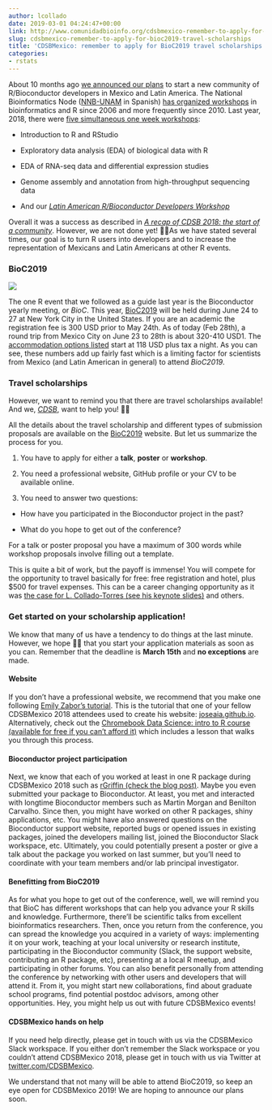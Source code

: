 ```yaml
---
author: lcollado
date: 2019-03-01 04:24:47+00:00
link: http://www.comunidadbioinfo.org/cdsbmexico-remember-to-apply-for-bioc2019-travel-scholarships/
slug: cdsbmexico-remember-to-apply-for-bioc2019-travel-scholarships
title: 'CDSBMexico: remember to apply for BioC2019 travel scholarships'
categories:
- rstats
---
```



About 10 months ago [we announced our plans](http://lcolladotor.github.io/2018/04/19/latin-american-r-bioconductor-developers-workshop-2018/#.XHiaE1NKg0o) to start a new community of R/Bioconductor developers in Mexico and Latin America. The National Bioinformatics Node ([NNB-UNAM](http://www.nnb.unam.mx/) in Spanish) [has organized workshops](http://congresos.nnb.unam.mx/) in bioinformatics and R since 2006 and more frequently since 2010. Last year, 2018, there were [five simultaneous one week workshops](http://congresos.nnb.unam.mx/TIB2018/):



 	
  * Introduction to R and RStudio

 	
  * Exploratory data analysis (EDA) of biological data with R

 	
  * EDA of RNA-seq data and differential expression studies

 	
  * Genome assembly and annotation from high-throughput sequencing data

 	
  * And our [_Latin American R/Bioconductor Developers Workshop_](http://congresos.nnb.unam.mx/TIB2018/r-bioconductor-developers-workshop-2018/)


Overall it was a success as described in [_A recap of CDSB 2018: the start of a community_](http://www.comunidadbioinfo.org/a-recap-of-cdsb-2018-the-start-of-a-community/). However, we are not done yet! 💪🏽As we have stated several times, our goal is to turn R users into developers and to increase the representation of Mexicans and Latin Americans at other R events.





### BioC2019


![](http://bioconductor.org/images/logo_bioconductor.gif)

The one R event that we followed as a guide last year is the Bioconductor yearly meeting, or _BioC_. This year, [BioC2019](https://bioc2019.bioconductor.org/index) will be held during June 24 to 27 at New York City in the United States. If you are an academic the registration fee is 300 USD prior to May 24th. As of today (Feb 28th), a round trip from Mexico City on June 23 to 28th is about 320-410 USD1. The [accommodation options listed](https://bioc2019.bioconductor.org/travel-accommodations) start at 118 USD plus tax a night. As you can see, these numbers add up fairly fast which is a limiting factor for scientists from Mexico (and Latin American in general) to attend _BioC2019_.









### Travel scholarships


However, we want to remind you that there are travel scholarships available! And we, [_CDSB_](http://www.comunidadbioinfo.org/), want to help you! 🙌🏽

All the details about the travel scholarship and different types of submission proposals are available on the [BioC2019](https://bioc2019.bioconductor.org/call-for-abstracts) website. But let us summarize the process for you.



 	
  1. You have to apply for either a **talk**, **poster** or **workshop**.

 	
  2. You need a professional website, GitHub profile or your CV to be available online.

 	
  3. You need to answer two questions:



 	
  * How have you participated in the Bioconductor project in the past?

 	
  * What do you hope to get out of the conference?


For a talk or poster proposal you have a maximum of 300 words while workshop proposals involve filling out a template.

This is quite a bit of work, but the payoff is immense! You will compete for the opportunity to travel basically for free: free registration and hotel, plus $500 for travel expenses. This can be a career changing opportunity as it was [the case for L. Collado-Torres (see his keynote slides)](https://speakerdeck.com/lcolladotor/cdsbmexico) and others.









### Get started on your scholarship application!


We know that many of us have a tendency to do things at the last minute. However, we hope 🙏🏽
that you start your application materials as soon as you can. Remember that the deadline is **March 15th** and **no exceptions** are made.





#### Website


If you don’t have a professional website, we recommend that you make one following [Emily Zabor’s tutorial](https://www.emilyzabor.com/tutorials/rmarkdown_websites_tutorial.html). This is the tutorial that one of your fellow CDSBMexico 2018 attendees used to create his website: [joseaia.github.io](https://joseaia.github.io/). Alternatively, check out the [Chromebook Data Science: intro to R course (available for free if you can’t afford it)](https://leanpub.com/universities/courses/jhu/cbds-intro-r) which includes a lesson that walks you through this process.









#### Bioconductor project participation


Next, we know that each of you worked at least in one R package during CDSBMexico 2018 such as [rGriffin (check the blog post)](http://www.comunidadbioinfo.org/r-gene-regulatory-interaction-formulator-for-inquiring-networks/). Maybe you even submitted your package to Bioconductor. At least, you met and interacted with longtime Bioconductor members such as Martin Morgan and Benilton Carvalho. Since then, you might have worked on other R packages, shiny applications, etc. You might have also answered questions on the Bioconductor support website, reported bugs or opened issues in existing packages, joined the developers mailing list, joined the Bioconductor Slack workspace, etc. Ultimately, you could potentially present a poster or give a talk about the package you worked on last summer, but you’ll need to coordinate with your team members and/or lab principal investigator.









#### Benefitting from BioC2019


As for what you hope to get out of the conference, well, we will remind you that BioC has different workshops that can help you advance your R skills and knowledge. Furthermore, there’ll be scientific talks from excellent bioinformatics researchers. Then, once you return from the conference, you can spread the knowledge you acquired in a variety of ways: implementing it on your work, teaching at your local university or research institute, participating in the Bioconductor community (Slack, the support website, contributing an R package, etc), presenting at a local R meetup, and participating in other forums. You can also benefit personally from attending the conference by networking with other users and developers that will attend it. From it, you might start new collaborations, find about graduate school programs, find potential postdoc advisors, among other opportunities. Hey, you might help us out with future CDSBMexico events!









#### CDSBMexico hands on help


If you need help directly, please get in touch with us via the CDSBMexico Slack workspace. If you either don’t remember the Slack workspace or you couldn’t attend CDSBMexico 2018, please get in touch with us via Twitter at [twitter.com/CDSBMexico](https://twitter.com/CDSBMexico).

We understand that not many will be able to attend BioC2019, so keep an eye open for CDSBMexico 2019! We are hoping to announce our plans soon.





